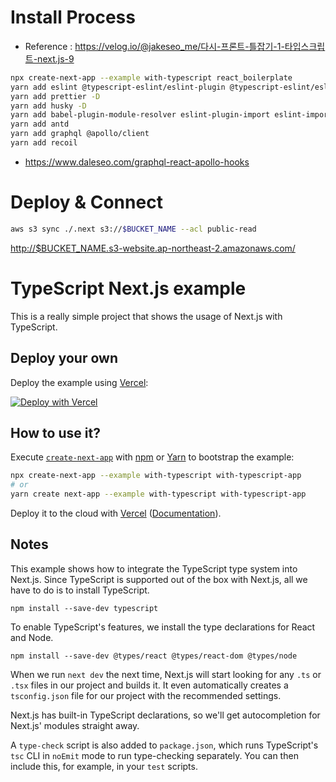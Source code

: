 # Install Process

- Reference : <https://velog.io/@jakeseo_me/다시-프론트-틀잡기-1-타입스크립트-next.js-9>
```bash
npx create-next-app --example with-typescript react_boilerplate
yarn add eslint @typescript-eslint/eslint-plugin @typescript-eslint/eslint-plugin-tslint @typescript-eslint/parser -D
yarn add prettier -D
yarn add husky -D
yarn add babel-plugin-module-resolver eslint-plugin-import eslint-import-resolver-babel-module -D
yarn add antd
yarn add graphql @apollo/client
yarn add recoil
```

- <https://www.daleseo.com/graphql-react-apollo-hooks>

# Deploy & Connect

```bash
aws s3 sync ./.next s3://$BUCKET_NAME --acl public-read
```

<http://$BUCKET_NAME.s3-website.ap-northeast-2.amazonaws.com/>
# TypeScript Next.js example

This is a really simple project that shows the usage of Next.js with TypeScript.

## Deploy your own

Deploy the example using [Vercel](https://vercel.com?utm_source=github&utm_medium=readme&utm_campaign=next-example):

[![Deploy with Vercel](https://vercel.com/button)](https://vercel.com/new/git/external?repository-url=https://github.com/vercel/next.js/tree/canary/examples/with-typescript&project-name=with-typescript&repository-name=with-typescript)

## How to use it?

Execute [`create-next-app`](https://github.com/vercel/next.js/tree/canary/packages/create-next-app) with [npm](https://docs.npmjs.com/cli/init) or [Yarn](https://yarnpkg.com/lang/en/docs/cli/create/) to bootstrap the example:

```bash
npx create-next-app --example with-typescript with-typescript-app
# or
yarn create next-app --example with-typescript with-typescript-app
```

Deploy it to the cloud with [Vercel](https://vercel.com/new?utm_source=github&utm_medium=readme&utm_campaign=next-example) ([Documentation](https://nextjs.org/docs/deployment)).

## Notes

This example shows how to integrate the TypeScript type system into Next.js. Since TypeScript is supported out of the box with Next.js, all we have to do is to install TypeScript.

```
npm install --save-dev typescript
```

To enable TypeScript's features, we install the type declarations for React and Node.

```
npm install --save-dev @types/react @types/react-dom @types/node
```

When we run `next dev` the next time, Next.js will start looking for any `.ts` or `.tsx` files in our project and builds it. It even automatically creates a `tsconfig.json` file for our project with the recommended settings.

Next.js has built-in TypeScript declarations, so we'll get autocompletion for Next.js' modules straight away.

A `type-check` script is also added to `package.json`, which runs TypeScript's `tsc` CLI in `noEmit` mode to run type-checking separately. You can then include this, for example, in your `test` scripts.
